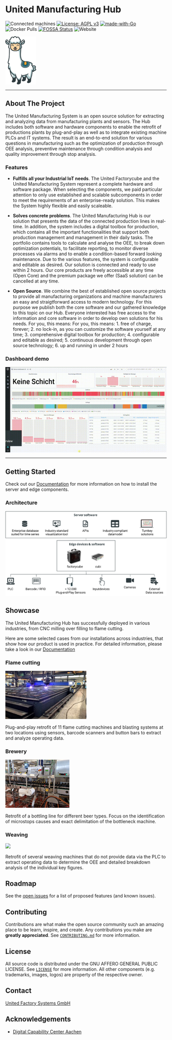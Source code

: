 <!-- PROJECT SHIELDS -->
<!--
*** I'm using markdown "reference style" links for readability.
*** Reference links are enclosed in brackets [ ] instead of parentheses ( ).
*** See the bottom of this document for the declaration of the reference variables
*** for contributors-url, forks-url, etc. This is an optional, concise syntax you may use.
*** https://www.markdownguide.org/basic-syntax/#reference-style-links
-->

<!--
[![Contributors][contributors-shield]][contributors-url]
[![Forks][forks-shield]][forks-url]
[![Stargazers][stars-shield]][stars-url]
[![Issues][issues-shield]][issues-url]
[![MIT License][license-shield]][license-url]
[![LinkedIn][linkedin-shield]][linkedin-url]

-->

<!-- PROJECT LOGO -->
# United Manufacturing Hub

![Connected machines](https://img.shields.io/badge/Connected%20machines-34-informational)
[![License: AGPL v3](https://img.shields.io/badge/License-AGPL%20v3-blue.svg)](https://www.gnu.org/licenses/agpl-3.0)
[![made-with-Go](https://img.shields.io/badge/Made%20with-Go-1f425f.svg)](http://golang.org)
![Docker Pulls](https://img.shields.io/docker/pulls/unitedmanufacturinghub/factoryinsight)
[![FOSSA Status](https://app.fossa.com/api/projects/git%2Bgithub.com%2Funited-manufacturing-hub%2Funited-manufacturing-hub.svg?type=shield)](https://app.fossa.com/projects/git%2Bgithub.com%2Funited-manufacturing-hub%2Funited-manufacturing-hub?ref=badge_shield)
![Website](https://img.shields.io/website?up_message=online&url=https%3A%2F%2Fwww.united-manufacturing-hub.com)




<!--<img src="docs/images/Logo UMH primary.svg" height="100" > -->

<img src="docs/static/images/Otto.svg" height="150">

----

<!-- ABOUT THE PROJECT -->
## About The Project

The United Manufacturing System is an open source solution for extracting and analyzing data from manufacturing plants and sensors. The Hub includes both software and hardware components to enable the retrofit of productions plants by plug-and-play as well as to integrate existing machine PLCs and IT systems. The result is an end-to-end solution for various questions in manufacturing such as the optimization of production through OEE analysis, preventive maintenance through condition analysis and quality improvement through stop analysis.


### Features

- **Fulfills all your Industrial IoT needs**. The United Factorycube and the United Manufacturing System represent a complete hardware and software package. When selecting the components, we paid particular attention to only use established and scalable subcomponents in order to meet the requirements of an enterprise-ready solution. This makes the System highly flexible and easily scaleable.

- **Solves concrete problems**. The United Manufacturing Hub is our solution that presents the data of the connected production lines in real-time. In addition, the system includes a digital toolbox for production, which contains all the important functionalities that support both production management and management in their daily tasks. The portfolio contains tools to calculate and analyse the OEE, to break down optimization potentials, to facilitate reporting, to monitor diverse processes via alarms and to enable a condition-based forward looking maintenance. Due to the various features, the system is configurable and editable as desired. Our solution is connected and ready to use within 2 hours. Our core products are freely accessible at any time (Open Core) and the premium package we offer (SaaS solution) can be cancelled at any time.

- **Open Source**. We combine the best of established open source projects to provide all manufacturing organizations and machine manufacturers an easy and straigtforward access to modern technology. For this purpose we publish both the core software and our gathered knowledge to this topic on our Hub. Everyone interested has free access to the information and core software in order to develop own solutions for his needs. For you, this means: For you, this means: 1. free of charge, forever; 2. no lock-in, as you can customize the software yourself at any time; 3. comprehensive digital toolbox for production; 4. configurable and editable as desired; 5. continuous development through open source technology; 6. up and running in under 2 hours


### Dashboard demo

![Demo](docs/content/en/docs/Overview/dashboard.gif)

----

## Getting Started

Check out our [Documentation] for more information on how to install the server and edge components.

### Architecture

![IIoT-stack](docs/content/en/docs/Overview/iiot-stack.svg)

<!-- SHOWCASE -->
## Showcase

The United Manufacturing Hub has successfully deployed in various industries, from CNC milling over filling to flame cutting.

Here are some selected cases from our installations across industries, that show how our product is used in practice. For detailed information, please take a look in our [Documentation]

### Flame cutting

<img src="docs/content/en/docs/Examples/flame-cutting.png" height="150">

Plug-and-play retrofit of 11 flame cutting machines and blasting systems at two locations using sensors, barcode scanners and button bars to extract and analyze operating data.


### Brewery

<img src="docs/content/en/docs/Examples/brewery.png" height="150">

Retrofit of a bottling line for different beer types. Focus on the identification of microstops causes and exact delimitation of the bottleneck machine.


### Weaving

<img src="weaving.png" height="150">

Retrofit of several weaving machines that do not provide data via the PLC to extract operating data to determine the OEE and detailed breakdown analysis of the individual key figures.


<!-- ROADMAP -->
## Roadmap

See the [open issues](https://github.com/united-manufacturing-hub/united-manufacturing-hub/issues) for a list of proposed features (and known issues).

<!-- CONTRIBUTING -->
## Contributing

Contributions are what make the open source community such an amazing place to be learn, inspire, and create. Any contributions you make are **greatly appreciated**. See [`CONTRIBUTING.md`](CONTRIBUTING.md) for more information.

<!-- LICENSE -->
## License

All source code is distributed under the GNU AFFERO GENERAL PUBLIC LICENSE. See [`LICENSE`](LICENSE) for more information. All other components (e.g. trademarks, images, logos) are property of the respective owner.

<!-- CONTACT -->
## Contact

[United Factory Systems GmbH](https://www.united-manufacturing-hub.com)

<!-- ACKNOWLEDGEMENTS -->
## Acknowledgements

- [Digital Capability Center Aachen](https://www.mckinsey.com/business-functions/operations/how-we-help-clients/capability-center-network/our-centers/aachen)

<!-- MARKDOWN LINKS & IMAGES -->
<!-- https://www.markdownguide.org/basic-syntax/#reference-style-links -->
[Website]: https://www.united-manufacturing-hub.com
[Documentation]: docs/
